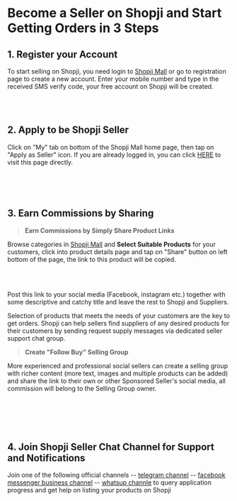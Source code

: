 # Become a Seller on Shopji and Start Getting Orders in 3 Steps

## 1. Register your Account

To start selling on Shopji, you need login to [Shopji Mall](https://shopji.co)  or go to registration page to create a new account. Enter your mobile number and type in the received SMS verify code, your free account on Shopji will be created.

<img-cont style="width:70%" src="articals/login.png" alt="" ></img-cont>
 <br /> 
<img-cont style="width:70%" src="articals/registrationpage.png" alt="" ></img-cont>
<br/>

## 2. Apply to be Shopji Seller

Click on "My" tab on bottom of the Shopji Mall home page, then tap on "Apply as Seller" icon. If you are already logged in, you can click [HERE](https://shopji.co/#/pages/modules/mall/partner/applyPartner) to visit this page directly.

<img-cont style="width:70%" src="articals/navtab.png" alt="" ></img-cont>
 <br /> 
<img-cont style="width:70%" src="articals/applyseller.png" alt="" ></img-cont>
<br/>
<img-cont style="width:70%" src="articals/sellerapplypage.png" alt="" ></img-cont>
<br/>

## 3. Earn Commissions by Sharing
> **Earn Commissions by Simply Share Product Links**

Browse categories in [Shopji Mall](https://shopji.co) and **Select Suitable Products** for your customers, click into product details page and tap on "Share" button on left bottom of the page, the link to this product will be copied. 

<img-cont style="width:70%" src="articals/share1-600.jpg" alt="" ></img-cont>
<br/>
<img-cont style="width:70%" src="articals/share2-600.jpg" alt="" ></img-cont>
<br/>

Post this link to your social media (Facebook, instagram etc.) together with some descriptive and catchy title and leave the rest to Shopji and Suppliers.

<img-cont style="width:70%" src="articals/share3.jpeg" alt="" ></img-cont>

Selection of products that meets the needs of your customers are the key to get orders. Shopji can help sellers find suppliers of any desired products for their customers by sending request supply messages via dedicated seller support chat group.

> **Create "Follow Buy" Selling Group**

More experienced and professional social sellers can create a selling group with richer content (more text, images and multiple products can be added) and share the link to their own or other Sponsored Seller's social media, all commission will belong to the Selling Group owner.


<img-cont style="width:70%" src="articals/followbuymy.png" alt="" ></img-cont>
<br/>
<img-cont style="width:70%" src="articals/followbuy.png" alt="" ></img-cont>
<br/>
<img-cont style="width:70%" src="articals/creategroupbuy.png" alt="" ></img-cont>
<br/>
<img-cont style="width:70%" src="articals/fillcreatebuy.png" alt="" ></img-cont>
<br/>

## 4. Join Shopji Seller Chat Channel for Support and Notifications

Join one of the following official channels
-- [telegram channel](t.me)
-- [facebook messenger business channel](facebookmessenger.com)
-- [whatsup channle](whatsup.com)
to query application progress and get help on listing your products on Shopji

